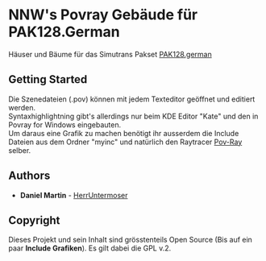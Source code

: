 # NNW's Povray Gebäude für PAK128.German

Häuser und Bäume für das Simutrans Pakset [PAK128.german](https://www.simutrans-forum.de/mybb/forumdisplay.php?fid=29)

## Getting Started

Die Szenedateien (.pov) können mit jedem Texteditor geöffnet und editiert werden.<br>
Syntaxhighlightning gibt's allerdings nur beim KDE Editor "Kate" und den in Povray for Windows eingebauten.<br>
Um daraus eine Grafik zu machen benötigt ihr ausserdem die Include Dateien aus dem Ordner "myinc" und natürlich den Raytracer [Pov-Ray](www.povray.org) selber.

## Authors

* **Daniel Martin** - [HerrUntermoser](https://github.com/HerrUntermoser)

## Copyright
Dieses Projekt und sein Inhalt sind grösstenteils Open Source (Bis auf ein paar __Include Grafiken__).
Es gilt dabei die GPL v.2.
